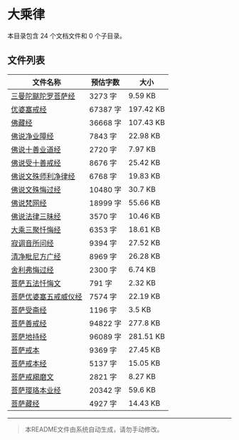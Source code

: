 # 大乘律

本目录包含 24 个文档文件和 0 个子目录。

## 文件列表

| 文件名称 | 预估字数 | 大小 |
|---------|---------|------|
| [三曼陀颰陀罗菩萨经](佛藏/乾隆藏/大乘律/三曼陀颰陀罗菩萨经.md) | 3273 字 | 9.59 KB |
| [优婆塞戒经](佛藏/乾隆藏/大乘律/优婆塞戒经.md) | 67387 字 | 197.42 KB |
| [佛藏经](佛藏/乾隆藏/大乘律/佛藏经.md) | 36668 字 | 107.43 KB |
| [佛说净业障经](佛藏/乾隆藏/大乘律/佛说净业障经.md) | 7843 字 | 22.98 KB |
| [佛说十善业道经](佛藏/乾隆藏/大乘律/佛说十善业道经.md) | 2720 字 | 7.97 KB |
| [佛说受十善戒经](佛藏/乾隆藏/大乘律/佛说受十善戒经.md) | 8676 字 | 25.42 KB |
| [佛说文殊师利净律经](佛藏/乾隆藏/大乘律/佛说文殊师利净律经.md) | 6768 字 | 19.83 KB |
| [佛说文殊悔过经](佛藏/乾隆藏/大乘律/佛说文殊悔过经.md) | 10480 字 | 30.7 KB |
| [佛说梵网经](佛藏/乾隆藏/大乘律/佛说梵网经.md) | 18999 字 | 55.66 KB |
| [佛说法律三昧经](佛藏/乾隆藏/大乘律/佛说法律三昧经.md) | 3570 字 | 10.46 KB |
| [大乘三聚忏悔经](佛藏/乾隆藏/大乘律/大乘三聚忏悔经.md) | 6353 字 | 18.61 KB |
| [寂调音所问经](佛藏/乾隆藏/大乘律/寂调音所问经.md) | 9394 字 | 27.52 KB |
| [清净毗尼方广经](佛藏/乾隆藏/大乘律/清净毗尼方广经.md) | 8969 字 | 26.28 KB |
| [舍利弗悔过经](佛藏/乾隆藏/大乘律/舍利弗悔过经.md) | 2300 字 | 6.74 KB |
| [菩萨五法忏悔文](佛藏/乾隆藏/大乘律/菩萨五法忏悔文.md) | 791 字 | 2.32 KB |
| [菩萨优婆塞五戒威仪经](佛藏/乾隆藏/大乘律/菩萨优婆塞五戒威仪经.md) | 7574 字 | 22.19 KB |
| [菩萨受斋经](佛藏/乾隆藏/大乘律/菩萨受斋经.md) | 1196 字 | 3.5 KB |
| [菩萨善戒经](佛藏/乾隆藏/大乘律/菩萨善戒经.md) | 94822 字 | 277.8 KB |
| [菩萨地持经](佛藏/乾隆藏/大乘律/菩萨地持经.md) | 96089 字 | 281.51 KB |
| [菩萨戒本](佛藏/乾隆藏/大乘律/菩萨戒本.md) | 9369 字 | 27.45 KB |
| [菩萨戒本经](佛藏/乾隆藏/大乘律/菩萨戒本经.md) | 5137 字 | 15.05 KB |
| [菩萨戒羯磨文](佛藏/乾隆藏/大乘律/菩萨戒羯磨文.md) | 2821 字 | 8.27 KB |
| [菩萨璎珞本业经](佛藏/乾隆藏/大乘律/菩萨璎珞本业经.md) | 20342 字 | 59.6 KB |
| [菩萨藏经](佛藏/乾隆藏/大乘律/菩萨藏经.md) | 4927 字 | 14.43 KB |

---

> 本README文件由系统自动生成，请勿手动修改。
